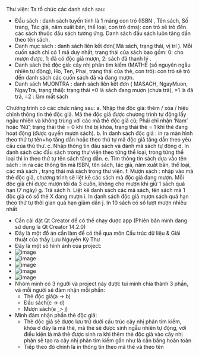 Thư viện: Ta tổ chức các danh sách sau: 
- Đầu sách : danh sách tuyến tính là 1 mảng con trỏ (ISBN , Tên sách, Số trang, Tác giả, năm xuất bản, thể loại, con trỏ dms): con trỏ sẽ trỏ đến các sách thuộc đầu sách tương ứng. Danh sách đầu sách luôn tăng dần theo tên sách.
- Danh mục sách : danh sách liên kết đơn( Mã sách,  trạng thái, vị trí   ). Mỗi cuốn sách chỉ có 1 mã duy nhất; trạng thái của sách bao gồm: 0: cho mượn được, 1: đã có độc giả mượn, 2: sách đã thanh lý . 
- Danh sách thẻ độc giả: cây nhị phân tìm kiếm (MATHE (số nguyên ngẫu nhiên tự động), Ho, Ten,  Phai, trạng thái của thẻ, con trỏ): con trỏ sẽ trỏ đến danh sách các cuốn sách đã và đang mượn.
- Danh sách MUONTRA : danh sách liên kết đơn ( MASACH,  NgayMuon, NgayTra, trạng thái): trạng thái =0 là sách đang mượn (chưa trả), =1 là đã trả, =2 : làm mất sách 

Chương trình có các chức năng sau: 
a. Nhập thẻ độc giả: thêm / xóa / hiệu chỉnh thông tin thẻ độc giả. Mã thẻ độc giả được chương trình tự động lấy ngẫu nhiên và không trùng với các mã thẻ độc giả cũ; Phái chỉ nhận ‘Nam’ hoặc ‘Nữ’; trạng thái thẻ = 0 khi thẻ bị khóa, trạng thái thẻ = 1 khi thẻ  đang hoạt động (được quyền mượn sách). 
b. In danh sách độc giả : in ra màn hình theo thứ tự tên+họ tăng dần hoặc theo thứ tự mã độc giả tăng dần theo yêu cầu của thủ thư.
c. Nhập thông tin đầu sách và đánh mã sách tự động 
d. In danh sách các đầu sách trong thư viện theo từng thể loại, trong từng thể loại thì in theo thứ tự tên sách tăng dần.
e. Tìm thông tin sách dựa vào tên sách : in ra các thông tin mã ISBN, tên sách, tác giả, năm xuất bản, thể loại, các mã sách , trạng thái mã sách trong thư viện.
f. Mượn sách : nhập vào mã thẻ độc giả, chương trình sẽ liệt kê các sách mà độc giả đang mượn. Mỗi độc giả chỉ được mượn tối đa 3 cuốn, không cho mượn khi giữ 1 sách quá hạn (7 ngày)
g. Trả sách 
h. Liệt kê danh sách các mã sách, tên sách mà 1 độc giả có số thẻ X đang mượn
i. In danh sách độc giả mượn sách quá hạn theo thứ tự thời gian quá hạn giảm dần
j. In 10 sách có số lượt mượn nhiều nhất

- Cần cài đặt Qt Creator để có thể chạy được app (Phiên bản mình đang sử dụng là Qt Creator 14.2.0)
- Đây là một đồ án cần làm để có thể qua môn Cấu trúc dữ liệu & Giải thuật của thầy Lưu Nguyễn Kỳ Thư
- Đây là một số hình ảnh của project:
- ![image](https://github.com/user-attachments/assets/72e2023e-4523-4df7-992c-0724b91aef61)
- ![image](https://github.com/user-attachments/assets/e3af2d1d-363a-4f30-8f79-3593e20aa178)
- ![image](https://github.com/user-attachments/assets/292fd76d-83ea-42e4-911b-9f186d91efd1)
- ![image](https://github.com/user-attachments/assets/9e145538-572e-4e02-ac8e-de34f820ac6a)
- ![image](https://github.com/user-attachments/assets/4cdf02de-24bb-45d3-a9d5-117f4c51c77f)
- Nhóm mình có 3 người và project này được tui mình chia thành 3 phần, và mỗi người sẽ đảm nhận mỗi phần:
  + Thẻ độc giả(a -> b)
  + Đầu sách(c -> d)
  + Mượn sách(e _> j)
- Mình đảm nhận phần thẻ độc giả:
  + Thẻ độc giả sẽ được lưu trữ dưới cấu trúc cây nhị phân tìm kiếm, khóa ở đây là mã thẻ, mã thẻ sẽ được sinh ngẫu nhiên tự động, với điều kiện là mã thẻ được sinh ra
khi thêm thẻ độc giả vào cây nhị phân sẽ tạo ra cây nhị phân tìm kiếm gần như là cân bằng hoàn toàn
  + Tiếp theo đó chính là in thông tin theo mã thẻ và theo tên





